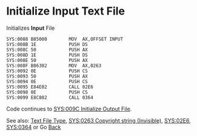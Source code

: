# Initialize Input Text File

Initializes **Input** File

```
SYS:0088 B85000        MOV	AX,OFFSET INPUT
SYS:008B 1E            PUSH	DS
SYS:008C 50            PUSH	AX
SYS:008D 1E            PUSH	DS
SYS:008E 50            PUSH	AX
SYS:008F B86302        MOV	AX,0263
SYS:0092 0E            PUSH	CS
SYS:0093 50            PUSH	AX
SYS:0094 0E            PUSH	CS
SYS:0095 E84E02        CALL	02E6
SYS:0098 0E            PUSH	CS
SYS:0099 E8C802        CALL	0364
```

Code continues to [SYS:009C Initialize Output File](009C-INIT-OUTPUT.md).

See also: [Text File Type](TextFileType.md), [SYS:0263 Copyright string (Invisible)](0263-DATA-COPYRIGHT.md), [SYS:02E6](02E6-UNKNOWN.md), [SYS:0364](0364-UNKNOWN.md) or Go [Back](../README.md)